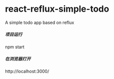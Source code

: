 # react-reflux-simple-todo
A simple todo app based on reflux

##### 项目运行

npm start

##### 在浏览器打开

http://localhost:3000/
